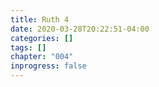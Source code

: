 ```yaml
---
title: Ruth 4
date: 2020-03-28T20:22:51-04:00
categories: []
tags: []
chapter: "004"
inprogress: false
---
```



